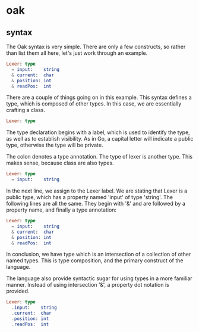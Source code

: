 # oak

## syntax

The Oak syntax is very simple. There are only a few constructs, so rather than 
list them all here, let's just work through an example.

```elm
Lexer: type 
  = input:    string 
  & current:  char 
  & position: int 
  & readPos:  int 
```

There are a couple of things going on in this example.
This syntax defines a type, which is composed of other
types. In this case, we are essentially crafting a class.

```elm
Lexer: type
```
The type declaration begins with a label, which is used to
identify the type, as well as to establish visibility. As
in Go, a capital letter will indicate a public type, 
otherwise the type will be private.

The colon denotes a type annotation. The type of lexer is
another type. This makes sense, because class are also types.

```elm
Lexer: type 
  = input:    string 
```

In the next line, we assign to the Lexer label. We are stating
that Lexer is a public type, which has a property named 'input'
of type 'string'. The following lines are all the same. They 
begin with '&' and are followed by a property name, and finally
a type annotation:

```elm
Lexer: type 
  = input:    string 
  & current:  char 
  & position: int 
  & readPos:  int 
```

In conclusion, we have type which is an intersection of a collection
of other named types. This is type composition, and the primary 
construct of the language. 

The language also provide syntactic sugar for using types in a 
more familiar manner. Instead of using intersection '&', a 
property dot notation is provided.

```elm
Lexer: type 
  .input:    string 
  .current:  char
  .position: int
  .readPos:  int
```
